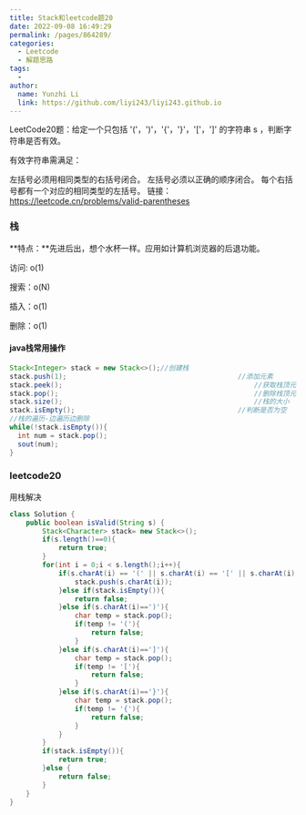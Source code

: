 ```yaml
---
title: Stack和leetcode题20
date: 2022-09-08 16:49:29
permalink: /pages/864289/
categories:
  - Leetcode
  - 解题思路
tags:
  - 
author: 
  name: Yunzhi Li
  link: https://github.com/liyi243/liyi243.github.io
---
```

LeetCode20题：给定一个只包括 '('，')'，'{'，'}'，'['，']' 的字符串 s ，判断字符串是否有效。

有效字符串需满足：

左括号必须用相同类型的右括号闭合。
左括号必须以正确的顺序闭合。
每个右括号都有一个对应的相同类型的左括号。
链接：https://leetcode.cn/problems/valid-parentheses
<!-- more -->
### 栈

**特点：**先进后出，想个水杯一样。应用如计算机浏览器的后退功能。

访问: o(1)

搜索：o(N)

插入：o(1)

删除：o(1)

#### java栈常用操作

```java
Stack<Integer> stack = new Stack<>();//创建栈
stack.push(1);											//添加元素
stack.peek();												//获取栈顶元素
stack.pop();												//删除栈顶元素，并可返回该元素值
stack.size();												//栈的大小
stack.isEmpty();										//判断是否为空
//栈的遍历-边遍历边删除
while(!stack.isEmpty()){
  int num = stack.pop();
  sout(num);
}
```

### leetcode20

用栈解决

```java
class Solution {
    public boolean isValid(String s) {
        Stack<Character> stack= new Stack<>();
        if(s.length()==0){
            return true;
        }
        for(int i = 0;i < s.length();i++){
            if(s.charAt(i) == '(' || s.charAt(i) == '[' || s.charAt(i) == '{'){
                stack.push(s.charAt(i));
            }else if(stack.isEmpty()){
                return false;
            }else if(s.charAt(i)==')'){
                char temp = stack.pop();
                if(temp != '('){
                    return false;
                }
            }else if(s.charAt(i)==']'){
                char temp = stack.pop();
                if(temp != '['){
                    return false;
                } 
            }else if(s.charAt(i)=='}'){
                char temp = stack.pop();
                if(temp != '{'){
                    return false;
                } 
            }
        }
        if(stack.isEmpty()){
            return true;
        }else {
            return false;
        }
    }
}
```



